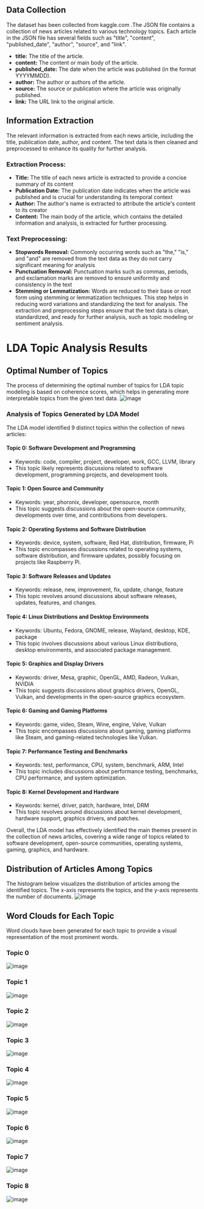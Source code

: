 ## Data Collection
The dataset has been collected from kaggle.com .The JSON file contains a collection of news articles related to various technology topics. Each article in the JSON file has several fields such as "title", "content", "published_date", "author", "source", and "link".
- **title:** The title of the article.
- **content:** The content or main body of the article.
- **published_date:** The date when the article was published (in the format YYYYMMDD).
- **author:** The author or authors of the article.
- **source:** The source or publication where the article was originally published.
- **link:** The URL link to the original article.

## Information Extraction
The relevant information is extracted from each news article, including the title, publication date, author, and content. The text data is then cleaned and preprocessed to enhance its quality for further analysis.

### Extraction Process:
- **Title:** The title of each news article is extracted to provide a concise summary of its content
- **Publication Date:** The publication date indicates when the article was published and is crucial for understanding its temporal context
- **Author:** The author's name is extracted to attribute the article's content to its creator
- **Content:** The main body of the article, which contains the detailed information and analysis, is extracted for further processing.
### Text Preprocessing:
- **Stopwords Removal:** Commonly occurring words such as "the," "is," and "and" are removed from the text data as they do not carry significant meaning for analysis
- **Punctuation Removal:** Punctuation marks such as commas, periods, and exclamation marks are removed to ensure uniformity and consistency in the text
- **Stemming or Lemmatization:** Words are reduced to their base or root form using stemming or lemmatization techniques. This step helps in reducing word variations and standardizing the text for analysis.
The extraction and preprocessing steps ensure that the text data is clean, standardized, and ready for further analysis, such as topic modeling or sentiment analysis.



# LDA Topic Analysis Results

## Optimal Number of Topics
The process of determining the optimal number of topics for LDA topic modeling is based on coherence scores, which helps in generating more interpretable topics from the given text data.
![image](https://github.com/VasudhaMaddi/nlp/assets/146372017/b990b3a3-bbf0-46ba-bbac-d651cf068100)


### Analysis of Topics Generated by LDA Model

The LDA model identified 9 distinct topics within the collection of news articles:

#### Topic 0: Software Development and Programming
   - Keywords: code, compiler, project, developer, work, GCC, LLVM, library
   - This topic likely represents discussions related to software development, programming projects, and development tools.

#### Topic 1: Open Source and Community
   - Keywords: year, phoronix, developer, opensource, month
   - This topic suggests discussions about the open-source community, developments over time, and contributions from developers.

#### Topic 2: Operating Systems and Software Distribution
   - Keywords: device, system, software, Red Hat, distribution, firmware, Pi
   - This topic encompasses discussions related to operating systems, software distribution, and firmware updates, possibly focusing on projects like Raspberry Pi.

#### Topic 3: Software Releases and Updates
   - Keywords: release, new, improvement, fix, update, change, feature
   - This topic revolves around discussions about software releases, updates, features, and changes.

#### Topic 4: Linux Distributions and Desktop Environments
   - Keywords: Ubuntu, Fedora, GNOME, release, Wayland, desktop, KDE, package
   - This topic involves discussions about various Linux distributions, desktop environments, and associated package management.

#### Topic 5: Graphics and Display Drivers
   - Keywords: driver, Mesa, graphic, OpenGL, AMD, Radeon, Vulkan, NVIDIA
   - This topic suggests discussions about graphics drivers, OpenGL, Vulkan, and developments in the open-source graphics ecosystem.

#### Topic 6: Gaming and Gaming Platforms
   - Keywords: game, video, Steam, Wine, engine, Valve, Vulkan
   - This topic encompasses discussions about gaming, gaming platforms like Steam, and gaming-related technologies like Vulkan.

#### Topic 7: Performance Testing and Benchmarks
   - Keywords: test, performance, CPU, system, benchmark, ARM, Intel
   - This topic includes discussions about performance testing, benchmarks, CPU performance, and system optimization.

#### Topic 8: Kernel Development and Hardware
   - Keywords: kernel, driver, patch, hardware, Intel, DRM
   - This topic revolves around discussions about kernel development, hardware support, graphics drivers, and patches.

Overall, the LDA model has effectively identified the main themes present in the collection of news articles, covering a wide range of topics related to software development, open-source communities, operating systems, gaming, graphics, and hardware.


## Distribution of Articles Among Topics
The histogram below visualizes the distribution of articles among the identified topics. The x-axis represents the topics, and the y-axis represents the number of documents.
![image](https://github.com/VasudhaMaddi/nlp/assets/146372017/afc94fc3-2f24-4e1c-9292-032ecbbdbf27)



## Word Clouds for Each Topic
Word clouds have been generated for each topic to provide a visual representation of the most prominent words.

### Topic 0
![image](https://github.com/VasudhaMaddi/nlp/assets/146372017/bc04a3ab-1a68-40a4-a873-2b2772621c42)


### Topic 1
![image](https://github.com/VasudhaMaddi/nlp/assets/146372017/7a094a58-57fc-46b8-af79-f1ae8a5964e0)



### Topic 2
![image](https://github.com/VasudhaMaddi/nlp/assets/146372017/eefbce02-5377-4a2a-aef7-25374b809d95)


### Topic 3
![image](https://github.com/VasudhaMaddi/nlp/assets/146372017/939820e2-ef01-40d9-b29a-d52cf4d9c814)


### Topic 4
![image](https://github.com/VasudhaMaddi/nlp/assets/146372017/258930ae-b94f-41e5-b29f-da51acf2ce2b)


### Topic 5
![image](https://github.com/VasudhaMaddi/nlp/assets/146372017/03f4ddfa-9808-4dd5-ace5-38f2f8a92299)


### Topic 6
![image](https://github.com/VasudhaMaddi/nlp/assets/146372017/fcae2dc8-081f-48bf-95f4-027e3af6c021)


### Topic 7
![image](https://github.com/VasudhaMaddi/nlp/assets/146372017/55752c37-37bd-494d-a634-394855a059ed)


### Topic 8
![image](https://github.com/VasudhaMaddi/nlp/assets/146372017/1f6ff44d-0429-46ed-a99e-f145ef6d64bc)





